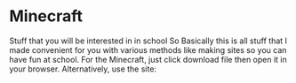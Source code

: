 # Minecraft
Stuff that you will be interested in in school
So Basically this is all stuff that I made convenient for you with various methods like making sites so you can have fun at school.
For the Minecraft, just click download file then open it in your browser. Alternatively, use the site:
